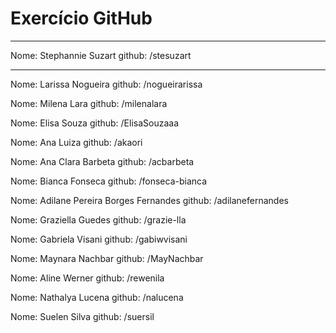 # Exercício GitHub
-----
Nome: Stephannie Suzart
github: /stesuzart

-----
Nome: Larissa Nogueira
github: /nogueirarissa

Nome: Milena Lara
github: /milenalara

Nome: Elisa Souza
github: /ElisaSouzaaa

Nome: Ana Luiza
github: /akaori

Nome: Ana Clara Barbeta
github: /acbarbeta

Nome: Bianca Fonseca
github: /fonseca-bianca

Nome: Adilane Pereira Borges Fernandes
github: /adilanefernandes

Nome: Graziella Guedes
github: /grazie-lla


Nome: Gabriela Visani
github: /gabiwvisani

Nome: Maynara Nachbar
github: /MayNachbar

Nome: Aline Werner
github: /rewenila


Nome: Nathalya Lucena
github: /nalucena


Nome: Suelen Silva
github: /suersil
